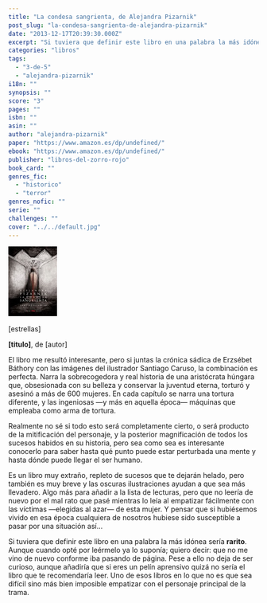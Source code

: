 ```yaml
---
title: "La condesa sangrienta, de Alejandra Pizarnik"
post_slug: "la-condesa-sangrienta-de-alejandra-pizarnik"
date: "2013-12-17T20:39:30.000Z"
excerpt: "Si tuviera que definir este libro en una palabra la más idónea sería «rarito». Aunque cuando opté por leérmelo ya lo suponía; quiero decir: que no me vino de nuevo conforme iba pasando de página. Pese a ello no deja de ser curioso, aunque añadiría que si eres un pelín aprensivo quizá no sería el libro que te recomendaría leer. Uno de esos libros en lo que no es que sea difícil, más bien imposible, empatizar con el personaje principal de la trama."
categories: "libros"
tags: 
  - "3-de-5"
  - "alejandra-pizarnik"
i18n: ""
synopsis: ""
score: "3"
pages: ""
isbn: ""
asin: ""
author: "alejandra-pizarnik"
paper: "https://www.amazon.es/dp/undefined/"
ebook: "https://www.amazon.es/dp/undefined/"
publisher: "libros-del-zorro-rojo"
book_card: ""
genres_fic: 
  - "historico"
  - "terror"
genres_nofic: ""
serie: ""
challenges: ""
cover: "../../default.jpg"
---
```


![[titulo-foto]](images/condesa-sangrienta-p.jpg)

\[estrellas\]

**\[titulo\]**, de \[autor\]

El libro me resultó interesante, pero si juntas la crónica sádica de Erzsébet Báthory con las imágenes del ilustrador Santiago Caruso, la combinación es perfecta. Narra la sobrecogedora y real historia de una aristócrata húngara que, obsesionada con su belleza y conservar la juventud eterna, torturó y asesinó a más de 600 mujeres. En cada capítulo se narra una tortura diferente, y las ingeniosas —y más en aquella época— máquinas que empleaba como arma de tortura.

Realmente no sé si todo esto será completamente cierto, o será producto de la mitificación del personaje, y la posterior magnificación de todos los sucesos habidos en su historia, pero sea como sea es interesante conocerlo para saber hasta qué punto puede estar perturbada una mente y hasta dónde puede llegar el ser humano.

Es un libro muy extraño, repleto de sucesos que te dejarán helado, pero también es muy breve y las oscuras ilustraciones ayudan a que sea más llevadero. Algo más para añadir a la lista de lecturas, pero que no leería de nuevo por el mal rato que pasé mientras lo leía al empatizar fácilmente con las víctimas —elegidas al azar— de esta mujer. Y pensar que si hubiésemos vivido en esa época cualquiera de nosotros hubiese sido susceptible a pasar por una situación así…

Si tuviera que definir este libro en una palabra la más idónea sería **rarito**. Aunque cuando opté por leérmelo ya lo suponía; quiero decir: que no me vino de nuevo conforme iba pasando de página. Pese a ello no deja de ser curioso, aunque añadiría que si eres un pelín aprensivo quizá no sería el libro que te recomendaría leer. Uno de esos libros en lo que no es que sea difícil sino más bien imposible empatizar con el personaje principal de la trama.
